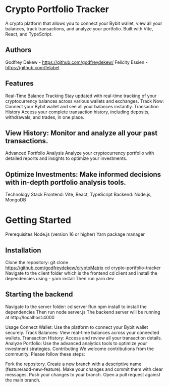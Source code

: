# Crypto Portfolio Tracker

A crypto platform that allows you to connect your Bybit wallet, view all your balances, track transactions, and analyze your portfolio. Built with Vite, React, and TypeScript.

## Authors

Godfrey Dekew - https://github.com/godfreydekew/
Felicity Essien -https://github.com/felabel

## Features

Real-Time Balance Tracking
Stay updated with real-time tracking of your cryptocurrency balances across various wallets and exchanges.
Track Now: Connect your Bybit wallet and see all your balances instantly.
Transaction History
Access your complete transaction history, including deposits, withdrawals, and trades, in one place.

## View History: Monitor and analyze all your past transactions.

Advanced Portfolio Analysis
Analyze your cryptocurrency portfolio with detailed reports and insights to optimize your investments.

## Optimize Investments: Make informed decisions with in-depth portfolio analysis tools.

Technology Stack
Frontend: Vite, React, TypeScript
Backend: Node.js, MongoDB

# Getting Started

Prerequisites
Node.js (version 16 or higher)
Yarn package manager

## Installation

Clone the repository: git clone https://github.com/godfreydekew/cryptoMatrix
cd crypto-portfolio-tracker
Navigate to the client folder which is the frontend
cd client and install the dependencies using - yarn install
Then run yarn dev

## Starting the backend

Navigate to the server folder:
cd server
Run npm install to install the dependencies
Then run node server.js
The backend server will be running at http://localhost:4000

Usage
Connect Wallet: Use the platform to connect your Bybit wallet securely.
Track Balances: View real-time balances across your connected wallets.
Transaction History: Access and review all your transaction details.
Analyze Portfolio: Use the advanced analytics tools to optimize your investment strategies.
Contributing
We welcome contributions from the community. Please follow these steps:

Fork the repository.
Create a new branch with a descriptive name (feature/add-new-feature).
Make your changes and commit them with clear messages.
Push your changes to your branch.
Open a pull request against the main branch.
